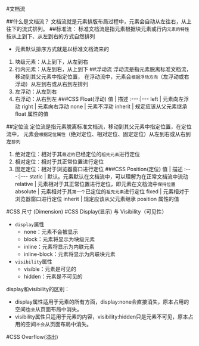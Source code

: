 #文档流

##什么是文档流？
文档流就是元素排版布局过程中，元素会自动从左往右，从上往下的流式排列。
##标准流：
标准文档流是指元素根据块元素或行内`元素的特性`按从上到下、从左到右的方式自然排列
* 元素默认排序方式就是以标准文档流来的
1. 块级元素：从上到下，从左到右
2. 行内元素：从左到右，从上到下 
##浮动流
浮动流是指元素脱离标准文档流，移动到其父元素中指定位置，
在浮动流中，元素会`根据浮动方向`（左浮动或右浮动）从左到右或从右到左排列
1. 左浮动：从左到右
2. 右浮动：从右到左
###CSS Float(浮动)
值 | 描述
:---:|---
left | 元素向左浮动
right | 元素向右浮动
none | 元素不浮动
inherit | 规定应该从父元素继承 float 属性的值

##定位流
定位流是指元素脱离标准文档流，移动到其父元素中指定位置，在定位流中，
元素会`根据定位属性`（绝对定位、相对定位、固定定位）从左到右或从右到左`排列`
1. 绝对定位：相对于其`最近的`已经定位的`祖先元素`进行定位
2. 相对定位：相对于其正常位置进行定位
3. 固定定位：相对于浏览器窗口进行定位
###CSS Position(定位)
值 | 描述
:---:|---
static | 默认。元素默认在文档流中，可以理解为在正常文档流中流动
relative | 元素相对于其正常位置进行定位，即元素在文档流中`保持位置`
absolute | 元素相对于其`第一个`已定位的`祖先元素`进行定位
fixed | 元素相对于浏览器窗口进行定位
inherit | 规定应该从父元素继承 position 属性的值

#CSS 尺寸 (Dimension)
#CSS Display(显示) 与 Visibility（可见性）
* `display`属性
    * none：元素不会被显示
    * block：元素将显示为块级元素
    * inline：元素将显示为内联元素
    * inline-block：元素将显示为内联块元素
* `visibility`属性
    * visible：元素是可见的
    * hidden：元素是不可见的

display和visibility的区别：
* display属性适用于元素的所有方面，display:none会直接消失，原本占用的空间也`会`从页面布局中消失。
* visibility属性只适用于元素的内容，visibility:hidden只是元素不可见，原本占用的空间`不会`从页面布局中消失。

#CSS Overflow(溢出)